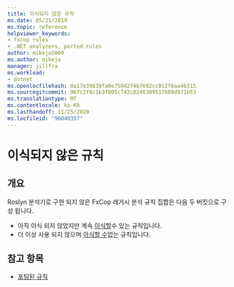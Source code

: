 ```yaml
---
title: 이식되지 않은 규칙
ms.date: 05/21/2019
ms.topic: reference
helpviewer_keywords:
- fxcop rules
- .NET analyzers, ported rules
author: mikejo5000
ms.author: mikejo
manager: jillfra
ms.workload:
- dotnet
ms.openlocfilehash: 0a17e39839fa0e75842f4b7692cc012f6aa4b315
ms.sourcegitcommit: 967c2f8c1b3f805cf42c0246389517689d971b53
ms.translationtype: MT
ms.contentlocale: ko-KR
ms.lasthandoff: 11/25/2020
ms.locfileid: "96040357"
---
```

# <a name="unported-rules"></a>이식되지 않은 규칙

## <a name="overview"></a>개요

Roslyn 분석기로 구현 되지 않은 FxCop 레거시 분석 규칙 집합은 다음 두 버킷으로 구성 됩니다.
- 아직 이식 되지 않았지만 계속 [이식할](fxcop-unported-rules-may-get-ported.md)수 있는 규칙입니다.
- 더 이상 사용 되지 않으며 [이식할 수](fxcop-unported-deprecated-rules.md)없는 규칙입니다.

## <a name="see-also"></a>참고 항목

- [포팅된 규칙](fxcop-rule-port-status.md)
